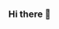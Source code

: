 ### Hi there 👋

<!--
**echo2477/echo2477** is a ✨ _special_ ✨ repository because its `README.md` (this file) appears on your GitHub profile.

Here are some ideas to get you started:

- 🔭 I’m currently working on .
- 🌱 I’m currently learning .
- 👯 I’m looking to collaborate on .
- 🤔 I’m looking for help with .
- 💬 Ask me about .
- 📫 How to reach me: .
- 😄 Pronouns: ...
- ⚡ Fun fact: ...
-->
